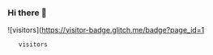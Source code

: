 ### Hi there 👋

![visitors](https://visitor-badge.glitch.me/badge?page_id=1

      

       visitors
      

